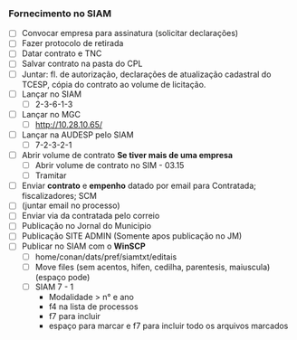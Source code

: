 ### Fornecimento no SIAM
- [ ] Convocar empresa para assinatura (solicitar declarações)
- [ ] Fazer protocolo de retirada
- [ ] Datar contrato e TNC
- [ ] Salvar contrato na pasta do CPL
- [ ] Juntar: fl. de autorização, declarações de atualização cadastral do TCESP, cópia do contrato ao volume de licitação.
- [ ] Lançar no SIAM
	- [ ] 2-3-6-1-3
- [ ] Lançar no MGC
	- [ ] http://10.28.10.65/
- [ ] Lançar na AUDESP pelo SIAM
	- [ ] 7-2-3-2-1
- [ ] Abrir volume de contrato **Se tiver mais de uma empresa**
	- [ ] Abrir volume de contrato no SIM - 03.15
	- [ ] Tramitar
- [ ] Enviar **contrato** e **empenho** datado por email para Contratada; fiscalizadores; SCM
- [ ] (juntar email no processo)
- [ ] Enviar via da contratada pelo correio
- [ ] Publicação no Jornal do Municipio
- [ ] Publicação SITE ADMIN (Somente apos publicação no JM)
- [ ] Publicar no SIAM com o **WinSCP**
	- [ ] home/conan/dats/pref/siamtxt/editais
	- [ ] Move files (sem acentos, hifen, cedilha, parentesis, maiuscula)(espaço pode)
	- [ ] SIAM 7 - 1
		- Modalidade > n° e ano
		- f4 na lista de processos
		- f7 para incluir
		- espaço para marcar e f7 para incluir todo os arquivos marcados
